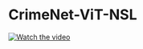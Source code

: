 # CrimeNet-ViT-NSL

[![Watch the video](https://i.imgur.com/vKb2F1B.png)](https://drive.google.com/file/d/1Q1teUnISw3N5-Q4rHwRZ82qV08-11ObX/view?usp=sharing)
